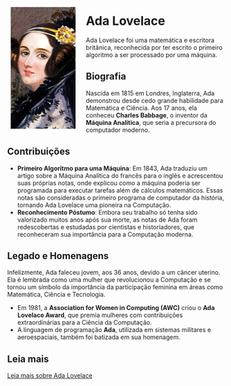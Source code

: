 <div style="float: left; margin: 0.5rem; padding: 1rem 1rem 1rem 0;">
    <img src="Ada Lovelace.svg" alt="Fotografia de Ada Lovelace" style="width: 150px;">
</div>

# Ada Lovelace

Ada Lovelace foi uma matemática e escritora britânica, reconhecida por ter escrito o primeiro algoritmo a ser processado por uma máquina.

## Biografia

Nascida em 1815 em Londres, Inglaterra, Ada demonstrou desde cedo grande habilidade para Matemática e Ciência. Aos 17 anos, ela conheceu **Charles Babbage**, o inventor da **Máquina Analítica**, que seria a precursora do computador moderno.

## Contribuições

- **Primeiro Algoritmo para uma Máquina**: Em 1843, Ada traduziu um artigo sobre a Máquina Analítica do francês para o inglês e acrescentou suas próprias notas, onde explicou como a máquina poderia ser programada para executar tarefas além de cálculos matemáticos. Essas notas são consideradas o primeiro programa de computador da história, tornando Ada Lovelace uma pioneira na Computação.
- **Reconhecimento Póstumo**: Embora seu trabalho só tenha sido valorizado muitos anos após sua morte, as notas de Ada foram redescobertas e estudadas por cientistas e historiadores, que reconheceram sua importância para a Computação moderna.

## Legado e Homenagens

Infelizmente, Ada faleceu jovem, aos 36 anos, devido a um câncer uterino. Ela é lembrada como uma mulher que revolucionou a Computação e se tornou um símbolo da importância da participação feminina em áreas como Matemática, Ciência e Tecnologia.

- Em 1981, a **Association for Women in Computing (AWC)** criou o **Ada Lovelace Award**, que premia mulheres com contribuições extraordinárias para a Ciência da Computação.
- A linguagem de programação **Ada**, utilizada em sistemas militares e aeroespaciais, também foi batizada em sua homenagem.

## Leia mais

[Leia mais sobre Ada Lovelace](https://pt.wikipedia.org/wiki/Ada_Lovelace)
